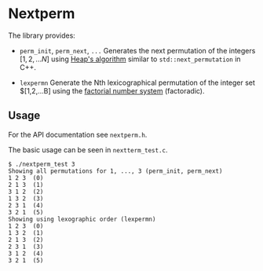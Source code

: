 # Nextperm

The library provides:

- `perm_init`, `perm_next`, `...` Generates the next permutation of the
integers $[1, 2, ... N]$ using [Heap's
algorithm](https://en.wikipedia.org/wiki/Heap's_algorithm) similar to
`std::next_permutation` in C++.

- `lexpermn` Generate the Nth lexicographical permutation of the
  integer set $[1,2,...B] using the [factorial number
  system](https://en.wikipedia.org/wiki/Factorial_number_system)
  (factoradic).


## Usage
For the API documentation see `nextperm.h`.

The basic usage can be seen in `nextterm_test.c`.

``` shell
$ ./nextperm_test 3
Showing all permutations for 1, ..., 3 (perm_init, perm_next)
1 2 3  (0)
2 1 3  (1)
3 1 2  (2)
1 3 2  (3)
2 3 1  (4)
3 2 1  (5)
Showing using lexographic order (lexpermn)
1 2 3  (0)
1 3 2  (1)
2 1 3  (2)
2 3 1  (3)
3 1 2  (4)
3 2 1  (5)
```
